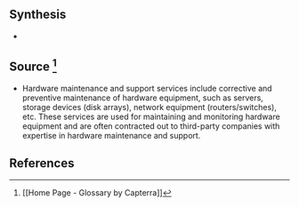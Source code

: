 ## Synthesis
- 
## Source [^1]
- Hardware maintenance and support services include corrective and preventive maintenance of hardware equipment, such as servers, storage devices (disk arrays), network equipment (routers/switches), etc. These services are used for maintaining and monitoring hardware equipment and are often contracted out to third-party companies with expertise in hardware maintenance and support.
## References

[^1]: [[Home Page - Glossary by Capterra]]